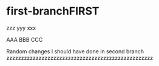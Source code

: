 
# first-branchFIRST

zzz
yyy
xxx

AAA
BBB
CCC

Random changes I should have done in second branch
zzzzzzzzzzzzzzzzzzzzzzzzzzzzzzzzzzzzzzzzzzzzzzzzzz
